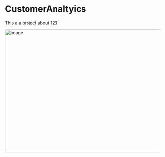 # CustomerAnaltyics
This a a project about 123

<img width="801" height="400" alt="image" src="https://github.com/user-attachments/assets/c2c0734b-5b94-4d5c-99bb-2f5c0bba2c62" />
